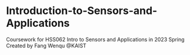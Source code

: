 # Introduction-to-Sensors-and-Applications

Coursework for HSS062 Intro to Sensors and Applications in 2023 Spring
Created by Fang Wenqu @KAIST